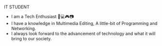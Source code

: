 IT STUDENT
- I am a Tech Enthusiast 📱💻🎮📷
- I have a knowledge in Multimedia Editing, A little-bit of Programming and Networking.
- I always look forward to the advancement of technology and what it will bring to our society.
